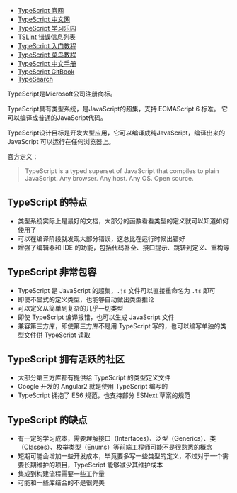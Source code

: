 - [TypeScript 官网](http://www.typescriptlang.org/)
- [TypeScript 中文网](https://www.tslang.cn/)
- [TypeScript 学习乐园](https://www.tslang.cn/play/index.html)
- [TSLint 错误信息列表](https://www.tslang.cn/docs/handbook/error.html)
- [TypeScript 入门教程](https://ts.xcatliu.com/)
- [TypeScript 菜鸟教程](https://www.runoob.com/typescript/ts-tutorial.html)
- [TypeScript 中文手册](https://typescript.bootcss.com/)
- [TypeScript GitBook](https://zhongsp.gitbooks.io/typescript-handbook/content/)
- [TypeSearch](http://microsoft.github.io/TypeSearch/)

TypeScript是Microsoft公司注册商标。

TypeScript具有类型系统，是JavaScript的超集，支持 ECMAScript 6 标准。 它可以编译成普通的JavaScript代码。

TypeScript设计目标是开发大型应用，它可以编译成纯JavaScript，编译出来的 JavaScript 可以运行在任何浏览器上。

官方定义：
> TypeScript is a typed superset of JavaScript that compiles to plain JavaScript. Any browser. Any host. Any OS. Open source.


<a name="fa041de0"></a>
## TypeScript 的特点

- 类型系统实际上是最好的文档，大部分的函数看看类型的定义就可以知道如何使用了
- 可以在编译阶段就发现大部分错误，这总比在运行时候出错好
- 增强了编辑器和 IDE 的功能，包括代码补全、接口提示、跳转到定义、重构等

<a name="eb6c1f83"></a>
## TypeScript 非常包容

- TypeScript 是 JavaScript 的超集，`.js` 文件可以直接重命名为 `.ts` 即可
- 即使不显式的定义类型，也能够自动做出类型推论
- 可以定义从简单到复杂的几乎一切类型
- 即使 TypeScript 编译报错，也可以生成 JavaScript 文件
- 兼容第三方库，即使第三方库不是用 TypeScript 写的，也可以编写单独的类型文件供 TypeScript 读取

<a name="04246aea"></a>
## TypeScript 拥有活跃的社区

- 大部分第三方库都有提供给 TypeScript 的类型定义文件
- Google 开发的 Angular2 就是使用 TypeScript 编写的
- TypeScript 拥抱了 ES6 规范，也支持部分 ESNext 草案的规范

<a name="076d6629"></a>
## TypeScript 的缺点

- 有一定的学习成本，需要理解接口（Interfaces）、泛型（Generics）、类（Classes）、枚举类型（Enums）等前端工程师可能不是很熟悉的概念
- 短期可能会增加一些开发成本，毕竟要多写一些类型的定义，不过对于一个需要长期维护的项目，TypeScript 能够减少其维护成本
- 集成到构建流程需要一些工作量
- 可能和一些库结合的不是很完美


